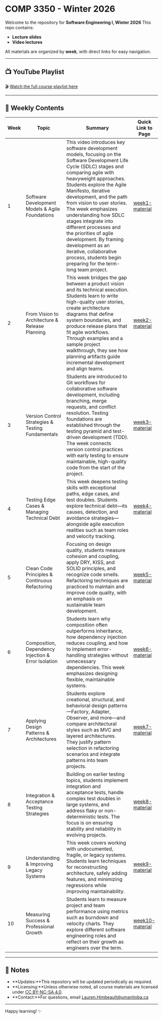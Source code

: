 # COMP 3350 - Winter 2026

Welcome to the repository for **Software Engineering I, Winter 2026**
This repo contains:

- **Lecture slides**
- **Video lectures**

All materials are organized by **week**, with direct links for easy navigation.

---

## 📺 YouTube Playlist

🎬 [Watch the full course playlist here](https://tinyurl.com/4rcym92a)

---

## 📅 Weekly Contents

| Week | Topic                                               | Summary                                                                                                                                                                                                                                                                                                                                                                                                                                                                                                                            | Quick Link to Page|
| ---- | --------------------------------------------------- | ---------------------------------------------------------------------------------------------------------------------------------------------------------------------------------------------------------------------------------------------------------------------------------------------------------------------------------------------------------------------------------------------------------------------------------------------------------------------------------------------------------------------------------- | -------------------------------------------------------------------------------------------------------------------------------------------------------------------------------- |
| 1    | Software Development Models & Agile Foundations     | This video introduces key software development models, focusing on the Software Development Life Cycle (SDLC) stages and comparing agile with heavyweight approaches. Students explore the Agile Manifesto, iterative development, and the path from vision to user stories. The week emphasizes understanding how SDLC stages integrate into different processes and the priorities of agile development. By framing development as an iterative, collaborative process, students begin preparing for the term-long team project. | [week1-material](https://code.cs.umanitoba.ca/comp3350-winter2026/course-materials/-/tree/main/week1)  | 
| 2    | From Vision to Architecture & Release Planning      | This week bridges the gap between a product vision and its technical execution. Students learn to write high-quality user stories, create architecture diagrams that define system boundaries, and produce release plans that fit agile workflows. Through examples and a sample project walkthrough, they see how planning artifacts guide incremental development and align teams.                                                                                                                                               | [week2-material](https://code.cs.umanitoba.ca/comp3350-winter2026/course-materials/-/tree/main/week2)  | 
| 3    | Version Control Strategies & Testing Fundamentals   | Students are introduced to Git workflows for collaborative software development, including branching, merge requests, and conflict resolution. Testing foundations are established through the testing pyramid and test-driven development (TDD). The week connects version control practices with early testing to ensure maintainable, high-quality code from the start of the project.                                                                                                                                          |[week3-material](https://code.cs.umanitoba.ca/comp3350-winter2026/course-materials/-/tree/main/week3)  | 
| 4    | Testing Edge Cases & Managing Technical Debt        | This week deepens testing skills with exceptional paths, edge cases, and test doubles. Students explore technical debt—its causes, detection, and avoidance strategies—alongside agile execution realities such as team roles and velocity tracking.                                                                                                                                                                                                                                                                               |[week4-material](https://code.cs.umanitoba.ca/comp3350-winter2026/course-materials/-/tree/main/week4)  | 
| 5    | Clean Code Principles & Continuous Refactoring      | Focusing on design quality, students measure cohesion and coupling, apply DRY, KISS, and SOLID principles, and recognize code smells. Refactoring techniques are practiced to maintain and improve code quality, with an emphasis on sustainable team development.                                                                                                                                                                                                                                                                 | [week5-material](https://code.cs.umanitoba.ca/comp3350-winter2026/course-materials/-/tree/main/week5)  | 
| 6    | Composition, Dependency Injection & Error Isolation | Students learn why composition often outperforms inheritance, how dependency injection reduces coupling, and how to implement error-handling strategies without unnecessary dependencies. This week emphasizes designing flexible, maintainable systems.                                                                                                                                                                                                                                                                           | [week6-material](https://code.cs.umanitoba.ca/comp3350-winter2026/course-materials/-/tree/main/week6)  | 
| 7    | Applying Design Patterns & Architectures            | Students explore creational, structural, and behavioral design patterns—Factory, Adapter, Observer, and more—and compare architectural styles such as MVC and layered architectures. They justify pattern selection in refactoring scenarios and integrate patterns into team projects.                                                                                                                                                                                                                                            | [week7-material](https://code.cs.umanitoba.ca/comp3350-winter2026/course-materials/-/tree/main/week7)  | 
| 8    | Integration & Acceptance Testing Strategies         | Building on earlier testing topics, students implement integration and acceptance tests, handle complex test doubles in large systems, and address flaky or non-deterministic tests. The focus is on ensuring stability and reliability in evolving projects.                                                                                                                                                                                                                                                                      | [week8-material](https://code.cs.umanitoba.ca/comp3350-winter2026/course-materials/-/tree/main/week8)  | 
| 9    | Understanding & Improving Legacy Systems            | This week covers working with undocumented, fragile, or legacy systems. Students learn techniques for reconstructing architecture, safely adding features, and minimizing regressions while improving maintainability.                                                                                                                                                                                                                                                                                                             | [week9-material](https://code.cs.umanitoba.ca/comp3350-winter2026/course-materials/-/tree/main/week9)  | 
| 10   | Measuring Success & Professional Growth             | Students learn to measure project and team performance using metrics such as burndown and velocity charts. They explore different software engineering roles and reflect on their growth as engineers over the term.                                                                                                                                                                                                                                                                                                               | [week10-material](https://code.cs.umanitoba.ca/comp3350-winter2026/course-materials/-/tree/main/week10)  | 

---

## 📢 Notes

- **Updates:**This repository will be updated periodically as required.
- **Licensing:**Unless otherwise noted, all course materials are licensed under [CC BY-NC-SA 4.0](https://creativecommons.org/licenses/by-nc-sa/4.0/).
- **Contact:**For questions, email Lauren.Himbeault@umanitoba.ca

---

Happy learning! ✨
